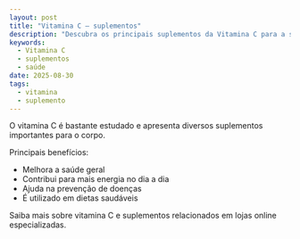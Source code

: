 ```yaml
---
layout: post
title: "Vitamina C – suplementos"
description: "Descubra os principais suplementos da Vitamina C para a saúde."
keywords:
  - Vitamina C
  - suplementos
  - saúde
date: 2025-08-30
tags:
  - vitamina
  - suplemento
---
```



O vitamina C é bastante estudado e apresenta diversos suplementos importantes para o corpo.

Principais benefícios:
- Melhora a saúde geral
- Contribui para mais energia no dia a dia
- Ajuda na prevenção de doenças
- É utilizado em dietas saudáveis

Saiba mais sobre vitamina C e suplementos relacionados em lojas online especializadas.


